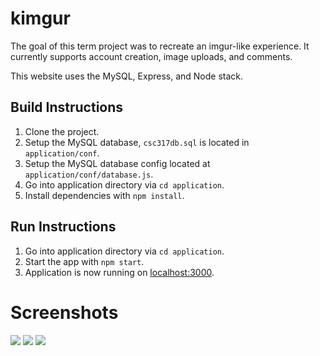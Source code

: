 # kimgur

The goal of this term project was to recreate an imgur-like experience. It currently supports account creation, image uploads, and comments.

This website uses the MySQL, Express, and Node stack.

## Build Instructions
1. Clone the project.
2. Setup the MySQL database, `csc317db.sql` is located in `application/conf`.
3. Setup the MySQL database config located at `application/conf/database.js`.
4. Go into application directory via `cd application`.
5. Install dependencies with `npm install`.

## Run Instructions
1. Go into application directory via `cd application`.
2. Start the app with `npm start`.
3. Application is now running on [localhost:3000](http://localhost:3000).



# Screenshots
<img src="https://i.imgur.com/oMYtfbx.png" />
<img src="https://i.imgur.com/HWIvlvi.png" />
<img src="https://i.imgur.com/xbmSLHu.png" />
